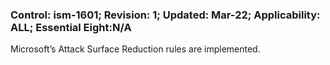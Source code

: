 ### Control: ism-1601; Revision: 1; Updated: Mar-22; Applicability: ALL; Essential Eight:N/A
<p>Microsoft’s Attack Surface Reduction rules are implemented.</p>
